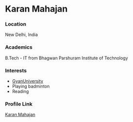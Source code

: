 # Karan Mahajan

### Location

New Delhi, India

### Academics

B.Tech - IT from Bhagwan Parshuram Institute of Technology

### Interests

- [GyanUniversity](https://www.youtube.com/c/GyanUniversity)
- Playing badminton
- Reading

### Profile Link

[Karan Mahajan](https://github.com/karan919)